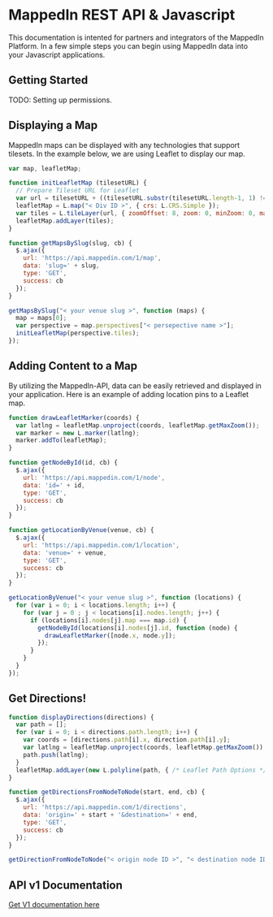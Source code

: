 MappedIn REST API & Javascript
========

This documentation is intented for partners and integrators of the MappedIn Platform. In a few simple steps you can begin using MappedIn data into your Javascript applications. 

## Getting Started

TODO: Setting up permissions. 

## Displaying a Map

MappedIn maps can be displayed with any technologies that support tilesets. In the example below, we are using Leaflet to display our map. 

```javascript
var map, leafletMap;

function initLeafletMap (tilesetURL) {
  // Prepare Tileset URL for Leaflet
  var url = tilesetURL + ((tilesetURL.substr(tilesetURL.length-1, 1) !== '/') ? '/' : '') + "{z}/{x}_{y}.png";
  leafletMap = L.map("< Div ID >", { crs: L.CRS.Simple });
  var tiles = L.tileLayer(url, { zoomOffset: 8, zoom: 0, minZoom: 0, maxZoom: "< tileset's max zoom level >" });
  leafletMap.addLayer(tiles);
}

function getMapsBySlug(slug, cb) {
  $.ajax({ 
    url: 'https://api.mappedin.com/1/map', 
    data: 'slug=' + slug, 
    type: 'GET', 
    success: cb
  });
}

getMapsBySlug("< your venue slug >", function (maps) {
  map = maps[0];
  var perspective = map.perspectives["< persepective name >"];
  initLeafletMap(perspective.tiles);
});
```

## Adding Content to a Map

By utilizing the MappedIn-API, data can be easily retrieved and displayed in your application. Here is an example of adding location pins to a Leaflet map. 

```javascript
function drawLeafletMarker(coords) {
  var latlng = leafletMap.unproject(coords, leafletMap.getMaxZoom());
  var marker = new L.marker(latlng);  
  marker.addTo(leafletMap);
}

function getNodeById(id, cb) {
  $.ajax({ 
    url: 'https://api.mappedin.com/1/node', 
    data: 'id=' + id, 
    type: 'GET', 
    success: cb
  });
}

function getLocationByVenue(venue, cb) {
  $.ajax({ 
    url: 'https://api.mappedin.com/1/location', 
    data: 'venue=' + venue, 
    type: 'GET', 
    success: cb
  });
}

getLocationByVenue("< your venue slug >", function (locations) {
  for (var i = 0; i < locations.length; i++) {
    for (var j = 0 ; j < locations[i].nodes.length; j++) {
      if (locations[i].nodes[j].map === map.id) {
        getNodeById(locations[i].nodes[j].id, function (node) {
          drawLeafletMarker([node.x, node.y]);
        });
      }
    }
  }
});

```

## Get Directions!

```javascript
function displayDirections(directions) {
  var path = [];
  for (var i = 0; i < directions.path.length; i++) {
    var coords = [directions.path[i].x, direction.path[i].y];
    var latlng = leafletMap.unproject(coords, leafletMap.getMaxZoom());
    path.push(latlng);
  }
  leafletMap.addLayer(new L.polyline(path, { /* Leaflet Path Options */ }));
}

function getDirectionsFromNodeToNode(start, end, cb) {
  $.ajax({ 
    url: 'https://api.mappedin.com/1/directions', 
    data: 'origin=' + start + '&destination=' + end, 
    type: 'GET', 
    success: cb
  });
}

getDirectionFromNodeToNode("< origin node ID >", "< destination node ID >", displayDirections);

```

## API v1 Documentation

[Get V1 documentation here](../../v1.md)















    	   
    	   